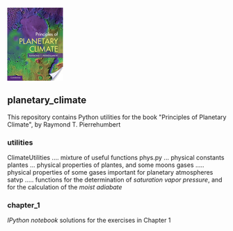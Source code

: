 ![Title](images/PoCC_TitleImage.jpg)

## planetary_climate
This repository contains Python utilities for the book
"Principles of Planetary Climate", by Raymond T. Pierrehumbert

### utilities
ClimateUtilities .... mixture of useful functions
phys.py ... physical constants
plantes ... physical properties of plantes, and some moons
gases ..... physical properties of some gases important for planetary atmospheres
satvp ..... functions for the determination of *saturation vapor pressure*,
            and for the calculation of the *moist adiabate*

### chapter_1
*IPython notebook* solutions for the exercises in Chapter 1
